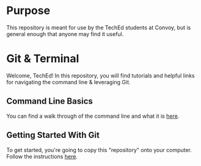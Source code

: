 # Purpose
This repository is meant for use by the TechEd students at Convoy, but is general enough that anyone may find it useful.

# Git & Terminal

Welcome, TechEd! In this repository, you will find tutorials and helpful links for navigating the command line & leveraging Git.

## Command Line Basics
You can find a walk through of the command line and what it is [here](/terminal/README.md).

## Getting Started With Git
To get started, you're going to copy this "repository" onto your computer. Follow the instructions [here](/git-tutorial/README.md).